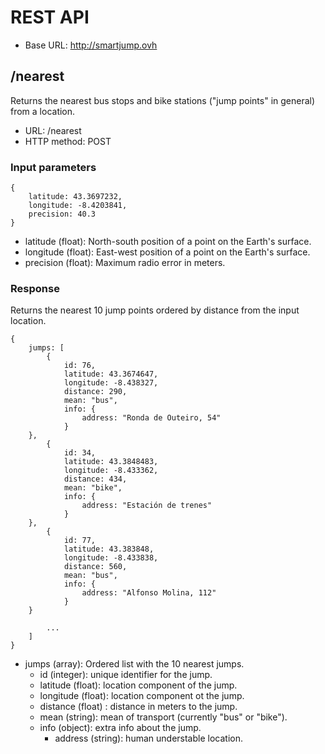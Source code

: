 
# REST API

- Base URL: http://smartjump.ovh

## /nearest 

Returns the nearest bus stops and bike stations ("jump points" in general) from 
a location.

- URL: /nearest
- HTTP method: POST

### Input parameters

```
{
    latitude: 43.3697232,
    longitude: -8.4203841,
    precision: 40.3
}
```

- latitude (float): North-south position of a point on the Earth's surface.
- longitude (float): East-west position of a point on the Earth's surface.
- precision (float): Maximum radio error in meters.


### Response

Returns the nearest 10 jump points ordered by distance from the input location.

```
{
    jumps: [
    	{ 
            id: 76,
    	    latitude: 43.3674647,
            longitude: -8.438327,
            distance: 290,
            mean: "bus",
            info: {
                address: "Ronda de Outeiro, 54"
            }
	},
    	{ 
            id: 34,
    	    latitude: 43.3848483,
            longitude: -8.433362,
            distance: 434,
            mean: "bike",
            info: {
                address: "Estación de trenes"
            }
	},
    	{ 
            id: 77,
    	    latitude: 43.383848,
            longitude: -8.433838,
            distance: 560,
            mean: "bus",
            info: {
                address: "Alfonso Molina, 112"
            }
	}

        ...
    ]
}
```

- jumps (array): Ordered list with the 10 nearest jumps.
    - id (integer): unique identifier for the jump.
    - latitude (float): location component of the jump.
    - longitude (float): location component ot the jump.
    - distance (float) : distance in meters to the jump.
    - mean (string): mean of transport (currently "bus" or "bike").
    - info (object): extra info about the jump.
       - address (string): human understable location.


